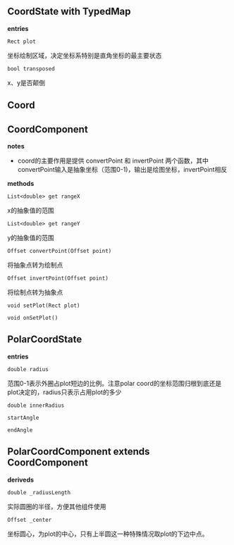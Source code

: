 ## CoordState with TypedMap

**entries**

`Rect plot`

坐标绘制区域，决定坐标系特别是直角坐标的最主要状态

`bool transposed`

x、y是否颠倒

## Coord

## CoordComponent

**notes**

- coord的主要作用是提供 convertPoint 和 invertPoint 两个函数，其中convertPoint输入是抽象坐标（范围0-1)，输出是绘图坐标，invertPoint相反

**methods**

`List<double> get rangeX`

x的抽象值的范围

`List<double> get rangeY`

y的抽象值的范围

`Offset convertPoint(Offset point)`

将抽象点转为绘制点

`Offset invertPoint(Offset point)`

将绘制点转为抽象点

`void setPlot(Rect plot)`

`void onSetPlot()`

## PolarCoordState

**entries**

`double radius`

范围0-1表示外圈占plot短边的比例。注意polar coord的坐标范围归根到底还是plot决定的，radius只表示占用plot的多少

`double innerRadius`

`startAngle`

`endAngle`

## PolarCoordComponent extends CoordComponent<PolarCoordState>

**deriveds**

`double _radiusLength`

实际圆圈的半径，方便其他组件使用

`Offset _center`

坐标圆心，为plot的中心，只有上半圆这一种特殊情况取plot的下边中点。